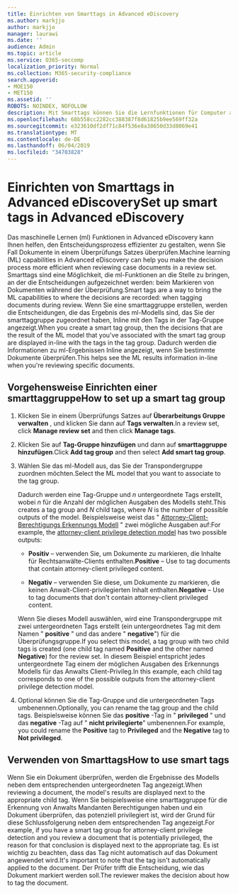 ```yaml
---
title: Einrichten von Smarttags in Advanced eDiscovery
ms.author: markjjo
author: markjjo
manager: laurawi
ms.date: ''
audience: Admin
ms.topic: article
ms.service: O365-seccomp
localization_priority: Normal
ms.collection: M365-security-compliance
search.appverid:
- MOE150
- MET150
ms.assetid: ''
ROBOTS: NOINDEX, NOFOLLOW
description: Mit Smarttags können Sie die Lernfunktionen für Computer anwenden, wenn Sie Inhalte in einem erweiterten eDiscovery-Fall überprüfen. Verwenden Sie smarttaggruppen, um die Ergebnisse von Computer Lern-Erkennungs Modellen anzuzeigen, beispielsweise das Anwalts-Client-Berechtigungsmodell.
ms.openlocfilehash: 68b558cc2282cc388387f8d61825b9ee569ff32a
ms.sourcegitcommit: e323610df2df71c84f536e8a38650d33d8069e41
ms.translationtype: MT
ms.contentlocale: de-DE
ms.lasthandoff: 06/04/2019
ms.locfileid: "34703828"
---
```

# <a name="set-up-smart-tags-in-advanced-ediscovery"></a><span data-ttu-id="8f7d3-104">Einrichten von Smarttags in Advanced eDiscovery</span><span class="sxs-lookup"><span data-stu-id="8f7d3-104">Set up smart tags in Advanced eDiscovery</span></span>

<span data-ttu-id="8f7d3-105">Das maschinelle Lernen (ml) Funktionen in Advanced eDiscovery kann Ihnen helfen, den Entscheidungsprozess effizienter zu gestalten, wenn Sie Fall Dokumente in einem Überprüfungs Satzes überprüfen.</span><span class="sxs-lookup"><span data-stu-id="8f7d3-105">Machine learning (ML) capabilities in Advanced eDiscovery can help you make the decision process more efficient when reviewing case documents in a review set.</span></span> <span data-ttu-id="8f7d3-106">Smarttags sind eine Möglichkeit, die ml-Funktionen an die Stelle zu bringen, an der die Entscheidungen aufgezeichnet werden: beim Markieren von Dokumenten während der Überprüfung.</span><span class="sxs-lookup"><span data-stu-id="8f7d3-106">Smart tags are a way to bring the ML capabilities to where the decisions are recorded: when tagging documents during review.</span></span> <span data-ttu-id="8f7d3-107">Wenn Sie eine smarttaggruppe erstellen, werden die Entscheidungen, die das Ergebnis des ml-Modells sind, das Sie der smarttaggruppe zugeordnet haben, Inline mit den Tags in der Tag-Gruppe angezeigt.</span><span class="sxs-lookup"><span data-stu-id="8f7d3-107">When you create a smart tag group, then the decisions that are the result of the ML model that you've associated with the smart tag group are displayed in-line with the tags in the tag group.</span></span> <span data-ttu-id="8f7d3-108">Dadurch werden die Informationen zu ml-Ergebnissen Inline angezeigt, wenn Sie bestimmte Dokumente überprüfen.</span><span class="sxs-lookup"><span data-stu-id="8f7d3-108">This helps see the ML results information in-line when you're reviewing specific documents.</span></span>

## <a name="how-to-set-up-a-smart-tag-group"></a><span data-ttu-id="8f7d3-109">Vorgehensweise Einrichten einer smarttaggruppe</span><span class="sxs-lookup"><span data-stu-id="8f7d3-109">How to set up a smart tag group</span></span>

1. <span data-ttu-id="8f7d3-110">Klicken Sie in einem Überprüfungs Satzes auf **Überarbeitungs Gruppe verwalten** , und klicken Sie dann auf **Tags verwalten**.</span><span class="sxs-lookup"><span data-stu-id="8f7d3-110">In a review set, click **Manage review set** and then click **Manage tags**.</span></span>

2. <span data-ttu-id="8f7d3-111">Klicken Sie auf **Tag-Gruppe hinzufügen** und dann auf **smarttaggruppe hinzufügen**.</span><span class="sxs-lookup"><span data-stu-id="8f7d3-111">Click **Add tag group** and then select **Add smart tag group**.</span></span>

3. <span data-ttu-id="8f7d3-112">Wählen Sie das ml-Modell aus, das Sie der Transpondergruppe zuordnen möchten.</span><span class="sxs-lookup"><span data-stu-id="8f7d3-112">Select the ML model that you want to associate to the tag group.</span></span>
    
   <span data-ttu-id="8f7d3-113">Dadurch werden eine Tag-Gruppe und *n* untergeordnete Tags erstellt, wobei *n* für die Anzahl der möglichen Ausgaben des Modells steht.</span><span class="sxs-lookup"><span data-stu-id="8f7d3-113">This creates a tag group and *N* child tags, where *N* is the number of possible outputs of the model.</span></span> <span data-ttu-id="8f7d3-114">Beispielsweise weist das " [Attorney-Client-Berechtigungs Erkennungs Modell](attorney-privilege-detection.md) " zwei mögliche Ausgaben auf:</span><span class="sxs-lookup"><span data-stu-id="8f7d3-114">For example, the [attorney-client privilege detection model](attorney-privilege-detection.md) has two possible outputs:</span></span> 

   - <span data-ttu-id="8f7d3-115">**Positiv** – verwenden Sie, um Dokumente zu markieren, die Inhalte für Rechtsanwälte-Clients enthalten.</span><span class="sxs-lookup"><span data-stu-id="8f7d3-115">**Positive** – Use to tag documents that contain attorney-client privileged content.</span></span>
   
   - <span data-ttu-id="8f7d3-116">**Negativ** – verwenden Sie diese, um Dokumente zu markieren, die keinen Anwalt-Client-privilegierten Inhalt enthalten.</span><span class="sxs-lookup"><span data-stu-id="8f7d3-116">**Negative** – Use to tag documents that don't contain attorney-client privileged content.</span></span>
    
    <span data-ttu-id="8f7d3-117">Wenn Sie dieses Modell auswählen, wird eine Transpondergruppe mit zwei untergeordneten Tags erstellt (ein untergeordnetes Tag mit dem Namen " **positive** " und das andere " **negative**") für die Überprüfungsgruppe.</span><span class="sxs-lookup"><span data-stu-id="8f7d3-117">If you select this model, a tag group with two child tags is created (one child tag named **Positive** and the other named **Negative**) for the review set.</span></span> <span data-ttu-id="8f7d3-118">In diesem Beispiel entspricht jedes untergeordnete Tag einem der möglichen Ausgaben des Erkennungs Modells für das Anwalts Client-Privileg.</span><span class="sxs-lookup"><span data-stu-id="8f7d3-118">In this example, each child tag corresponds to one of the possible outputs from the attorney-client privilege detection model.</span></span>

4. <span data-ttu-id="8f7d3-119">Optional können Sie die Tag-Gruppe und die untergeordneten Tags umbenennen.</span><span class="sxs-lookup"><span data-stu-id="8f7d3-119">Optionally, you can rename the tag group and the child tags.</span></span> <span data-ttu-id="8f7d3-120">Beispielsweise können Sie das **positive** -Tag in " **privileged** " und das **negative** -Tag auf " **nicht privilegierte**" umbenennen.</span><span class="sxs-lookup"><span data-stu-id="8f7d3-120">For example, you could rename the **Positive** tag to **Privileged** and the **Negative** tag to **Not privileged**.</span></span>

## <a name="how-to-use-smart-tags"></a><span data-ttu-id="8f7d3-121">Verwenden von Smarttags</span><span class="sxs-lookup"><span data-stu-id="8f7d3-121">How to use smart tags</span></span>

<span data-ttu-id="8f7d3-122">Wenn Sie ein Dokument überprüfen, werden die Ergebnisse des Modells neben dem entsprechenden untergeordneten Tag angezeigt.</span><span class="sxs-lookup"><span data-stu-id="8f7d3-122">When reviewing a document, the model's results are displayed next to the appropriate child tag.</span></span> <span data-ttu-id="8f7d3-123">Wenn Sie beispielsweise eine smarttaggruppe für die Erkennung von Anwalts Mandanten Berechtigungen haben und ein Dokument überprüfen, das potenziell privilegiert ist, wird der Grund für diese Schlussfolgerung neben dem entsprechenden Tag angezeigt.</span><span class="sxs-lookup"><span data-stu-id="8f7d3-123">For example, if you have a smart tag group for attorney-client privilege detection and you review a document that is potentially privileged, the reason for that conclusion is displayed next to the appropriate tag.</span></span> <span data-ttu-id="8f7d3-124">Es ist wichtig zu beachten, dass das Tag nicht automatisch auf das Dokument angewendet wird.</span><span class="sxs-lookup"><span data-stu-id="8f7d3-124">It's important to note that the tag isn't automatically applied to the document.</span></span> <span data-ttu-id="8f7d3-125">Der Prüfer trifft die Entscheidung, wie das Dokument markiert werden soll.</span><span class="sxs-lookup"><span data-stu-id="8f7d3-125">The reviewer makes the decision about how to tag the document.</span></span>